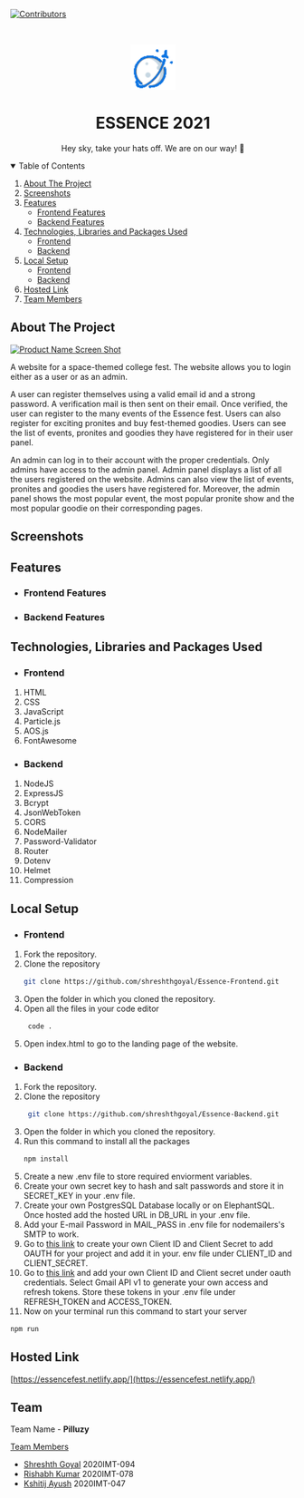 [![Contributors][contributors-shield]][contributors-url]
<!-- PROJECT LOGO -->
<br />
<p align="center">
  <a href="https://github.com/othneildrew/Best-README-Template">
    <img src="assets/icon.png" alt="Logo" width="80" height="80">
  </a>

  <h1 align="center">ESSENCE 2021</h1>

  <p align="center">
  Hey sky, take your hats off. We are on our way! 🚀
   <br />
  </p>
</p>



<!-- TABLE OF CONTENTS -->
<details open="open">
  <summary>Table of Contents</summary>
  <ol>
    <li>
      <a href="#about-the-project">About The Project</a>
      </li>
    <li>
      <a href="#screenshots">Screenshots</a>
      </li>
    <li><a href="#features">Features</a>
    <ul>
    <li> <a href="#frontend-features">Frontend Features</a></li>
    <li> <a href="#backend-features">Backend Features</a></li>
    </ul>
    </li>
    <li><a href="#technologies-used">Technologies, Libraries and Packages Used</a>
    <ul>
    <li> <a href="#frontend-tech-used">Frontend</a></li>
    <li> <a href="#backend-tech-used">Backend</a></li>
    </ul></li>
    <li><a href="#local-setup">Local Setup</a>
    <ul>
    <li> <a href="#frontend-setup">Frontend</a></li>
    <li> <a href="#backend-setup">Backend</a></li>
    </ul></li>
    <li><a href="#url">Hosted Link</a></li>
    <li><a href="#team">Team Members</a></li>
   
  </ol>
</details>


<div id="about-the-project" />

<!-- ABOUT THE PROJECT -->
## About The Project

[![Product Name Screen Shot][product-screenshot]](https://essencefest.netlify.app/)

A website for a space-themed college fest. The website allows you to login either as a user or as an admin.

A user can register themselves using a valid email id and a strong password. A verification mail is then sent on their email. Once verified, the user can register to the many events of the Essence fest. Users can also register for exciting pronites and buy fest-themed goodies. Users can see the list of events, pronites and goodies they have registered for in their user panel.

An admin can log in to their account with the proper credentials. Only admins have access to the admin panel. Admin panel displays a list of all the users registered on the website. Admins can also view the list of events, pronites and goodies the users have registered for. Moreover, the admin panel shows the most popular event, the most popular pronite show and the most popular goodie on their corresponding pages.


<div id="screenshots" />

## Screenshots



<div id="features" />

<!-- GETTING STARTED -->
## Features

<div id="frontend-features" />

- ### Frontend Features

<div id="frontend-features" />

- ### Backend Features

<div id="technologies-used" />

## Technologies, Libraries and Packages Used

<div id="frontend-tech-used" />

- ### Frontend
1. HTML
2. CSS
3. JavaScript
4. Particle.js
5. AOS.js
6. FontAwesome

<div id="backend-tech-used" />

- ### Backend
1. NodeJS
2. ExpressJS
3. Bcrypt
4. JsonWebToken
5. CORS
6. NodeMailer
7. Password-Validator
8. Router
9. Dotenv
10. Helmet
11. Compression


<div id="local-setup" />

## Local Setup

<div id="frontend-setup" />

+ ### Frontend

1. Fork the repository.
2. Clone the repository
    ```sh
    git clone https://github.com/shreshthgoyal/Essence-Frontend.git
    ```
3. Open the folder in which you cloned the repository.
4. Open all the files in your code editor
   ```sh
    code .
   ```
5. Open index.html to go to the landing page of the website.

<div id="backend-setup" />

+ ### Backend

1. Fork the repository.
2. Clone the repository
   ```sh
    git clone https://github.com/shreshthgoyal/Essence-Backend.git
    ```
3. Open the folder in which you cloned the repository.
4. Run this command to install all the packages
    ```sh
    npm install
    ```
5. Create a new .env file to store required enviorment variables.
6. Create your own secret key to hash and salt passwords and store it in SECRET_KEY in your .env file.
7. Create your own PostgresSQL Database locally or on ElephantSQL. Once hosted add the hosted URL in DB_URL in your .env file.
8. Add your E-mail Password in MAIL_PASS in .env file for nodemailers's SMTP to work.
9. Go to [this link](https://console.cloud.google.com/apis/credentials) to create your own Client ID and Client Secret to add OAUTH for your project and add it in your. env file under CLIENT_ID and CLIENT_SECRET.
10. Go to [this link](https://developers.google.com/oauthplayground/) and add your own Client ID and Client secret under oauth credentials. Select Gmail API v1 to generate your own access and refresh tokens. Store these tokens in your .env file under REFRESH_TOKEN and ACCESS_TOKEN.
11. Now on your terminal run this command to start your server
```sh 
npm run
```

<div id="url" />

## Hosted Link
[https://essencefest.netlify.app/](https://essencefest.netlify.app/)

<div id="team" />

<!-- CONTACT -->
## Team

Team Name - **Pilluzy**

<u>Team Members</u>
- [Shreshth Goyal](https://github.com/shreshthgoyal)  2020IMT-094
- [Rishabh Kumar](https://github.com/rish78)  2020IMT-078
- [Kshitij Ayush](https://github.com/kshitij-404)  2020IMT-047
# 

[contributors-shield]: https://img.shields.io/github/contributors/othneildrew/Best-README-Template.svg?style=for-the-badge
[contributors-url]: https://github.com/othneildrew/Best-README-Template/graphs/contributors
[product-screenshot]: assets/screenshot.pn
